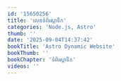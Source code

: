 ```yaml
---
id: '15650256'
title: '​​​​​​​​លេខទំព័រ​ស្តាទិក'
categories: 'Node.js, Astro'
thumb: ''
date: '2025-09-04T14:37:42'
bookTitle: 'Astro Dynamic Website'
bookThumb: ''
bookChapter: 'ទំព័រ​ស្តាទិក'
videos: ''
---
```

